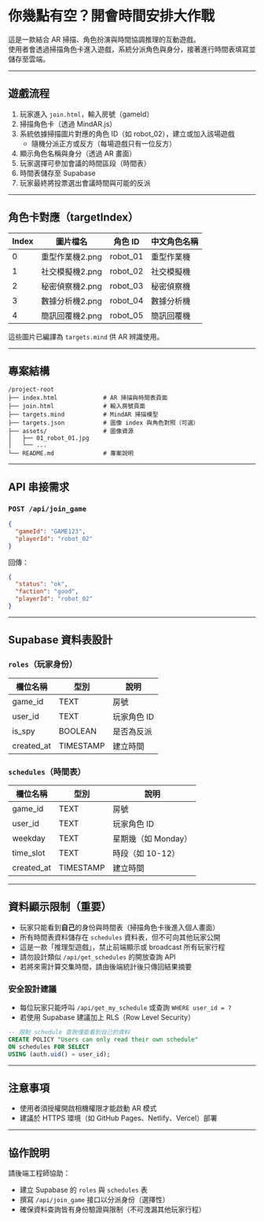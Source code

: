 
# 你幾點有空？開會時間安排大作戰

這是一款結合 AR 掃描、角色扮演與時間協調推理的互動遊戲。  
使用者會透過掃描角色卡進入遊戲，系統分派角色與身分，接著進行時間表填寫並儲存至雲端。

---

## 遊戲流程

1. 玩家進入 `join.html`，輸入房號（gameId）
2. 掃描角色卡（透過 MindAR.js）
3. 系統依據掃描圖片對應的角色 ID（如 robot_02），建立或加入該場遊戲
   - 隨機分派正方或反方（每場遊戲只有一位反方）
4. 顯示角色名稱與身分（透過 AR 畫面）
5. 玩家選擇可參加會議的時間區段（時間表）
6. 時間表儲存至 Supabase
7. 玩家最終將投票選出會議時間與可能的反派

---

## 角色卡對應（targetIndex）

| Index | 圖片檔名         | 角色 ID    | 中文角色名稱 |
|-------|------------------|------------|----------------|
| 0     | 重型作業機2.png  | robot_01   | 重型作業機     |
| 1     | 社交模擬機2.png  | robot_02   | 社交模擬機     |
| 2     | 秘密偵察機2.png  | robot_03   | 秘密偵察機     |
| 3     | 數據分析機2.png  | robot_04   | 數據分析機     |
| 4     | 簡訊回覆機2.png  | robot_05   | 簡訊回覆機     |

這些圖片已編譯為 `targets.mind` 供 AR 辨識使用。

---

## 專案結構

```
/project-root
├── index.html             # AR 掃描與時間表頁面
├── join.html              # 輸入房號頁面
├── targets.mind           # MindAR 掃描模型
├── targets.json           # 圖像 index 與角色對照（可選）
├── assets/                # 圖像資源
│   ├── 01_robot_01.jpg
│   └── ...
└── README.md              # 專案說明
```

---

## API 串接需求

### `POST /api/join_game`

```json
{
  "gameId": "GAME123",
  "playerId": "robot_02"
}
```

回傳：

```json
{
  "status": "ok",
  "faction": "good",
  "playerId": "robot_02"
}
```

---

## Supabase 資料表設計

### `roles`（玩家身份）

| 欄位名稱   | 型別    | 說明           |
|------------|---------|----------------|
| game_id    | TEXT    | 房號           |
| user_id    | TEXT    | 玩家角色 ID    |
| is_spy     | BOOLEAN | 是否為反派     |
| created_at | TIMESTAMP | 建立時間     |

### `schedules`（時間表）

| 欄位名稱   | 型別    | 說明               |
|------------|---------|--------------------|
| game_id    | TEXT    | 房號               |
| user_id    | TEXT    | 玩家角色 ID        |
| weekday    | TEXT    | 星期幾（如 Monday）|
| time_slot  | TEXT    | 時段（如 10-12）   |
| created_at | TIMESTAMP | 建立時間         |

---

## 資料顯示限制（重要）

- 玩家只能看到**自己**的身份與時間表（掃描角色卡後進入個人畫面）
- 所有時間表資料儲存在 `schedules` 資料表，但不可向其他玩家公開
- 這是一款「推理型遊戲」，禁止前端顯示或 broadcast 所有玩家行程
- 請勿設計類似 `/api/get_schedules` 的開放查詢 API
- 若將來需計算交集時間，請由後端統計後只傳回結果摘要

###  安全設計建議

- 每位玩家只能呼叫 `/api/get_my_schedule` 或查詢 `WHERE user_id = ?`
- 若使用 Supabase 建議加上 RLS（Row Level Security）

```sql
-- 限制 schedule 查詢僅能看到自己的資料
CREATE POLICY "Users can only read their own schedule"
ON schedules FOR SELECT
USING (auth.uid() = user_id);
```

---

##  注意事項

- 使用者須授權開啟相機權限才能啟動 AR 模式
- 建議於 HTTPS 環境（如 GitHub Pages、Netlify、Vercel）部署

---

## 協作說明

請後端工程師協助：

- 建立 Supabase 的 `roles` 與 `schedules` 表
- 撰寫 `/api/join_game` 接口以分派身份（選擇性）
- 確保資料查詢皆有身份驗證與限制（不可洩漏其他玩家行程）
